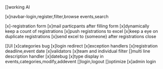 
[]working AI

[x]navbar-login,register,filter,browse events,search

[x]-registration form 
      [x]mail particpants after filling form
      [x]dynamically keep a count of registrations
      [x]push registrations to excel
      [x]keep a eye on duplicate registrations
      [x]send excel to {someone} after registrations close
       
[]UI 
[x]categories bug
[x]login redirect
[x]exception handlers
[x]registration deadline,event date
[x]validators
[x]team and individual filter
[]multi line description handler
[x]datebug
[x]type display in events,categories,modify,addevent
[]login,logout
[]optimize
[x]admin login